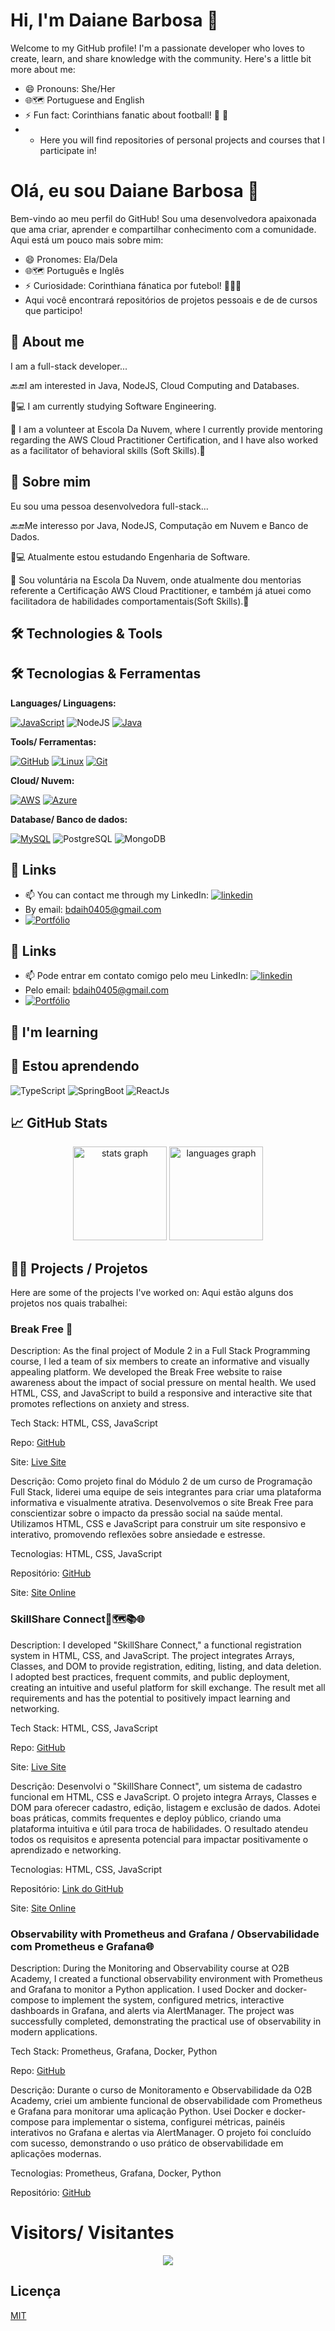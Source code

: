 # Hi, I'm Daiane Barbosa 👋

Welcome to my GitHub profile! I'm a passionate developer who loves to create, learn, and share knowledge with the community. Here's a little bit more about me:

- 😄 Pronouns: She/Her
- 🌐🗺️ Portuguese and English
- ⚡ Fun fact: Corinthians fanatic about football! 🖤  🦅
- - Here you will find repositories of personal projects and courses that I participate in!
# Olá, eu sou Daiane Barbosa 👋

Bem-vindo ao meu perfil do GitHub! Sou uma desenvolvedora apaixonada que ama criar, aprender e compartilhar conhecimento com a comunidade. Aqui está um pouco mais sobre mim:

- 😄 Pronomes: Ela/Dela
- 🌐🗺️ Português e Inglês
- ⚡ Curiosidade: Corinthiana fánatica por futebol! 🖤🤍🦅
- Aqui você encontrará repositórios de projetos pessoais e de de cursos que participo!
  
## 🚀 About me
I am a full-stack developer...

🔙🔚I am interested in Java, NodeJS, Cloud Computing and Databases.

🧠💻 I am currently studying Software Engineering.

💞️ I am a volunteer at Escola Da Nuvem, where I currently provide mentoring regarding the AWS Cloud Practitioner Certification, and I have also worked as a facilitator of behavioral skills (Soft Skills).💭

## 🚀 Sobre mim
Eu sou uma pessoa desenvolvedora full-stack...

🔙🔚Me interesso por Java, NodeJS, Computação em Nuvem e Banco de Dados.

🧠💻 Atualmente estou estudando Engenharia de Software.

💞️ Sou voluntária na Escola Da Nuvem, onde atualmente dou mentorias referente a Certificação AWS Cloud Practitioner, e também já atuei como facilitadora de habilidades comportamentais(Soft Skills).💭

## 🛠️ Technologies & Tools
## 🛠️ Tecnologias & Ferramentas
**Languages/ Linguagens:**

[![JavaScript](https://img.shields.io/badge/javascript-%23333333?style=for-the-badge&logo=javascript&logoColor=white)](https://www.javascript.com/) 
![NodeJS](https://img.shields.io/badge/node.js-339933?style=for-the-badge&logo=Node.js&logoColor=white)
[![Java](https://img.shields.io/badge/java-orange?style=for-the-badge&logo=java&logoColor=white)](https://www.oracle.com/java/)

**Tools/ Ferramentas:**

[![GitHub](https://img.shields.io/badge/github-black?style=for-the-badge&logo=github&logoColor=white)](https://github.com/)
[![Linux](https://img.shields.io/badge/linux-kernel-orange?style=for-the-badge&logo=linux&logoColor=white)](https://www.kernel.org/)
[![Git](https://img.shields.io/badge/git-orange?style=for-the-badge&logo=git&logoColor=white)](https://git-scm.com/)

**Cloud/ Nuvem:**

[![AWS](https://img.shields.io/badge/aws-orange?style=for-the-badge&logo=aws&logoColor=white)](https://aws.amazon.com/)
[![Azure](https://img.shields.io/badge/microsoft%20azure-blue?style=for-the-badge&logo=microsoft%20azure&logoColor=white)](https://azure.microsoft.com/)

**Database/ Banco de dados:**

[![MySQL](https://img.shields.io/badge/MySQL-005C84?style=for-the-badge&logo=mysql&logoColor=white)](https://www.mysql.com/)
![PostgreSQL](https://img.shields.io/badge/PostgreSQL-316192?logo=postgresql&logoColor=white)
![MongoDB](https://img.shields.io/badge/-MongoDB-4DB33D?style=flat&logo=mongodb&logoColor=FFFFFF)

## 🔗 Links
- 📫 You can contact me through my LinkedIn:
[![linkedin](https://img.shields.io/badge/linkedin-0A66C2?style=for-the-badge&logo=linkedin&logoColor=white)](https://www.linkedin.com/in/daianebarbosak/)
- By email: bdaih0405@gmail.com
- [![Portfólio](https://img.shields.io/badge/portfolio-gray?style=for-the-badge&message=Daiane%20Barbosa&logo=folder&logoColor=white)](https://daihseven.github.io/PortifolioDaiane/)
  
## 🔗 Links
- 📫 Pode entrar em contato comigo pelo meu LinkedIn: 
[![linkedin](https://img.shields.io/badge/linkedin-0A66C2?style=for-the-badge&logo=linkedin&logoColor=white)](https://www.linkedin.com/in/daianebarbosak/)
- Pelo email: bdaih0405@gmail.com
- [![Portfólio](https://img.shields.io/badge/portfolio-gray?style=for-the-badge&message=Daiane%20Barbosa&logo=folder&logoColor=white)](https://daihseven.github.io/PortifolioDaiane/)

## 🧠 I'm learning
## 🧠 Estou aprendendo 
![TypeScript](https://shields.io/badge/TypeScript-3178C6?logo=TypeScript&logoColor=FFF&style=flat-square)
![SpringBoot](https://img.shields.io/badge/SpringBoot-6DB33F?style=flat-square&logo=Spring&logoColor=white)
![ReactJs](https://img.shields.io/badge/-ReactJs-61DAFB?logo=react&logoColor=white&style=flat)

## 📈 GitHub Stats
<div align="center">
  <img src="https://github-readme-stats.vercel.app/api?username=DaihSeven&hide_title=false&hide_rank=false&show_icons=true&include_all_commits=true&count_private=true&disable_animations=false&theme=dracula&locale=en&hide_border=false&order=1" height="150" alt="stats graph"  />
  <img src="https://github-readme-stats.vercel.app/api/top-langs?username=DaihSeven&locale=en&hide_title=false&layout=compact&card_width=320&langs_count=5&theme=dracula&hide_border=false&order=2" height="150" alt="languages graph"  />
</div>

###

## 👨‍💻 Projects / Projetos
Here are some of the projects I've worked on:
Aqui estão alguns dos projetos nos quais trabalhei:

### Break Free 🌱
Description: As the final project of Module 2 in a Full Stack Programming course, I led a team of six members to create an informative and visually appealing platform. We developed the Break Free website to raise awareness about the impact of social pressure on mental health. We used HTML, CSS, and JavaScript to build a responsive and interactive site that promotes reflections on anxiety and stress.

Tech Stack: HTML, CSS, JavaScript

Repo: [GitHub](https://github.com/DaihSeven/BreakFree-ProjetoFinalM2.git)

Site: [Live Site](https://daihseven.github.io/BreakFree-ProjetoFinalM2/)

Descrição: Como projeto final do Módulo 2 de um curso de Programação Full Stack, liderei uma equipe de seis integrantes para criar uma plataforma informativa e visualmente atrativa. Desenvolvemos o site Break Free para conscientizar sobre o impacto da pressão social na saúde mental. Utilizamos HTML, CSS e JavaScript para construir um site responsivo e interativo, promovendo reflexões sobre ansiedade e estresse.

Tecnologias: HTML, CSS, JavaScript

Repositório: [GitHub](https://github.com/DaihSeven/BreakFree-ProjetoFinalM2.git)

Site: [Site Online](https://daihseven.github.io/BreakFree-ProjetoFinalM2/)

### SkillShare Connect🚀🗺️📚🌐
Description: I developed "SkillShare Connect," a functional registration system in HTML, CSS, and JavaScript. The project integrates Arrays, Classes, and DOM to provide registration, editing, listing, and data deletion. I adopted best practices, frequent commits, and public deployment, creating an intuitive and useful platform for skill exchange. The result met all requirements and has the potential to positively impact learning and networking.

Tech Stack: HTML, CSS, JavaScript

Repo: [GitHub](https://github.com/DaihSeven/Sistema-para-Cadastro.git)

Site: [Live Site](https://daihseven.github.io/Sistema-para-Cadastro/index.html)

Descrição: Desenvolvi o "SkillShare Connect", um sistema de cadastro funcional em HTML, CSS e JavaScript. O projeto integra Arrays, Classes e DOM para oferecer cadastro, edição, listagem e exclusão de dados. Adotei boas práticas, commits frequentes e deploy público, criando uma plataforma intuitiva e útil para troca de habilidades. O resultado atendeu todos os requisitos e apresenta potencial para impactar positivamente o aprendizado e networking.

Tecnologias: HTML, CSS, JavaScript

Repositório: [Link do GitHub](https://github.com/DaihSeven/Sistema-para-Cadastro.git)

Site: [Site Online](https://daihseven.github.io/Sistema-para-Cadastro/index.html)

### Observability with Prometheus and Grafana / Observabilidade com Prometheus e Grafana🌐
Description: During the Monitoring and Observability course at O2B Academy, I created a functional observability environment with Prometheus and Grafana to monitor a Python application. I used Docker and docker-compose to implement the system, configured metrics, interactive dashboards in Grafana, and alerts via AlertManager. The project was successfully completed, demonstrating the practical use of observability in modern applications.

Tech Stack: Prometheus, Grafana, Docker, Python

Repo: [GitHub](https://github.com/DaihSeven/desafio-obs.git)

Descrição: Durante o curso de Monitoramento e Observabilidade da O2B Academy, criei um ambiente funcional de observabilidade com Prometheus e Grafana para monitorar uma aplicação Python. Usei Docker e docker-compose para implementar o sistema, configurei métricas, painéis interativos no Grafana e alertas via AlertManager. O projeto foi concluído com sucesso, demonstrando o uso prático de observabilidade em aplicações modernas.

Tecnologias: Prometheus, Grafana, Docker, Python

Repositório: [GitHub](https://github.com/DaihSeven/desafio-obs.git)

# Visitors/ Visitantes
<div align="center">
  <img src="https://profile-counter.glitch.me/DaihSeven/count.svg?"  />
</div>

###

## Licença

[MIT](https://choosealicense.com/licenses/mit/)



<!---
DaihSeven/DaihSeven is a ✨ special ✨ repository because its `README.md` (this file) appears on your GitHub profile.
You can click the Preview link to take a look at your changes.
--->
